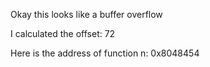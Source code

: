 Okay this looks like a buffer overflow

I calculated the offset: 72

Here is the address of function n: 0x8048454